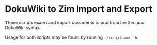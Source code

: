 DokuWiki to Zim Import and Export
================

These scripts export and import documents to and from the Zim and DokuWiki
syntax.

Usage for both scripts may be found by running `./scriptname -h`.
